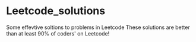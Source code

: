# Leetcode_solutions
Some effevtive soltions to problems in Leetcode
These solutions are better than at least 90% of coders' on Leetcode!
